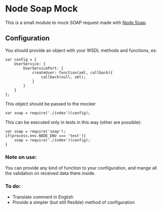 # Node Soap Mock

This is a small module to mock SOAP request made with [Node Soap](https://github.com/vpulim/node-soap).

## Configuration

You should provide an object with your WSDL methods and functions, es:
```
var config = {
    UserService: {        
        UserServicePort: {
            createUser: function(xml, callback){
                callback(null, xml);
            }
        }
    }
};
```

This object should be passed to the mocker

```
var soap = require('./index')(config);
```

This can be executed only in tests in this way (other are possible):

```
var soap = require('soap');
if(process.env.NODE_ENV === 'test'){
    soap = require('./index')(config);
}
```

### Note on use:

You can provide any kind of function to your configuration, and mange all the validation on received data there inside.

### To do:

- Translate comment in English
- Provide a simpler (but still flexible) method of configuration